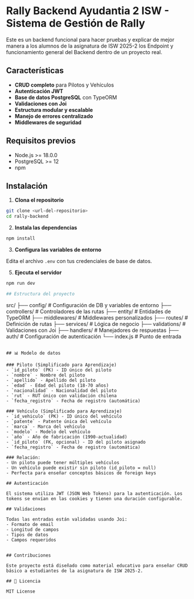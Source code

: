 # Rally Backend Ayudantia 2 ISW - Sistema de Gestión de Rally

Este es un backend funcional para hacer pruebas y explicar de mejor manera a los alumnos de la asignatura de ISW 2025-2 los Endpoint y funcionamiento general del Backend dentro de un proyecto real.

## Características

- **CRUD completo** para Pilotos y Vehículos
- **Autenticación JWT**
- **Base de datos PostgreSQL** con TypeORM
- **Validaciones con Joi**
- **Estructura modular y escalable**
- **Manejo de errores centralizado**
- **Middlewares de seguridad**

## Requisitos previos

- Node.js >= 18.0.0
- PostgreSQL >= 12
- npm

## Instalación

1. **Clona el repositorio**
```bash
git clone <url-del-repositorio>
cd rally-backend
```

2. **Instala las dependencias**
```bash
npm install
```

3. **Configura las variables de entorno**

Edita el archivo `.env` con tus credenciales de base de datos.

5. **Ejecuta el servidor**
```bash
npm run dev

## Estructura del proyecto

```
src/
├── config/          # Configuración de DB y variables de entorno
├── controllers/     # Controladores de las rutas
├── entity/          # Entidades de TypeORM
├── middlewares/     # Middlewares personalizados
├── routes/          # Definición de rutas
├── services/        # Lógica de negocio
├── validations/     # Validaciones con Joi
├── handlers/        # Manejadores de respuestas
├── auth/            # Configuración de autenticación
└── index.js         # Punto de entrada
```

## 📊 Modelo de datos

### Piloto (Simplificado para Aprendizaje)
- `id_piloto` (PK) - ID único del piloto
- `nombre` - Nombre del piloto
- `apellido` - Apellido del piloto
- `edad` - Edad del piloto (18-70 años)
- `nacionalidad` - Nacionalidad del piloto
- `rut` - RUT único con validación chilena
- `fecha_registro` - Fecha de registro (automática)

### Vehículo (Simplificado para Aprendizaje)
- `id_vehiculo` (PK) - ID único del vehículo
- `patente` - Patente única del vehículo
- `marca` - Marca del vehículo
- `modelo` - Modelo del vehículo
- `año` - Año de fabricación (1990-actualidad)
- `id_piloto` (FK, opcional) - ID del piloto asignado
- `fecha_registro` - Fecha de registro (automática)

### Relación:
- Un piloto puede tener múltiples vehículos
- Un vehículo puede existir sin piloto (id_piloto = null)
- Perfecta para enseñar conceptos básicos de foreign keys

## Autenticación

El sistema utiliza JWT (JSON Web Tokens) para la autenticación. Los tokens se envían en las cookies y tienen una duración configurable.

## Validaciones

Todas las entradas están validadas usando Joi:
- Formato de email
- Longitud de campos
- Tipos de datos
- Campos requeridos


## Contribuciones

Este proyecto está diseñado como material educativo para enseñar CRUD básico a estudiantes de la asignatura de ISW 2025-2.

## 📄 Licencia

MIT License